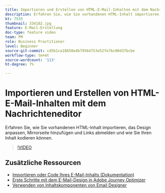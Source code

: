 ```yaml
---
title: Importieren und Erstellen von HTML-E-Mail-Inhalten mit dem Nachrichteneditor
description: Erfahren Sie, wie Sie vorhandenen HTML-Inhalt importieren, das Design anpassen, Mirrorseite hinzufügen und Links abmelden und wie Sie Ihren Inhalt kodieren können.
kt: 7535
thumbnail: 334102.jpg
feature: E-Mail-Erstellung
doc-type: feature video
team: PM
role: Business Practitioner
level: Beginner
source-git-commit: cd5b1ca18650e4b79564753e52fe7bc00d37bcbe
workflow-type: tm+mt
source-wordcount: '113'
ht-degree: 7%

---
```



# Importieren und Erstellen von HTML-E-Mail-Inhalten mit dem Nachrichteneditor

Erfahren Sie, wie Sie vorhandenen HTML-Inhalt importieren, das Design anpassen, Mirrorseite hinzufügen und Links abmelden und wie Sie Ihren Inhalt kodieren können.

>[!VIDEO](https://video.tv.adobe.com/v/334102?quality=12)

## Zusätzliche Ressourcen

* [Importieren oder Code Ihres E-Mail-Inhalts (Dokumentation)](https://experienceleague.adobe.com/docs/journey-optimizer/using/create-messages/email-designer/existing-content.html)
* [Erste Schritte mit dem E-Mail-Design in Adobe Journey Optimizer](https://experienceleague.adobe.com/docs/journey-optimizer/using/create-messages/email-designer/design-emails.html)
* [Verwenden von Inhaltskomponenten von Email Designer](https://experienceleague.adobe.com/docs/journey-optimizer/using/create-messages/email-designer/design-emails.html)
